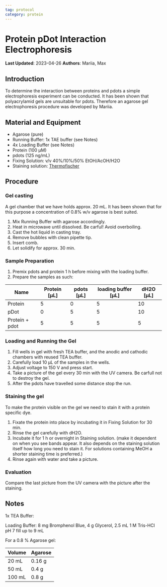 ```yaml
---
tag: protocol
category: protein
---
```

# Protein pDot Interaction Electrophoresis

**Last Updated**: 2023-04-26
**Authors**: Mariia, Max

## Introduction
To determine the interaction between proteins and pdots a simple electrophoresis experiment can be conducted. It has been shown that polyacrylamid gels are unsuitable for pdots. Therefore an agarose gel electrophoresis procedure was developed by Mariia.


## Material and Equipment
- Agarose (pure)
- Running Buffer: 1x TAE buffer (see Notes)
- 4x Loading Buffer (see Notes)
- Protein (100 µM)
- pdots (125 ng/mL)
- Fixing Solution: v/v 40%/10%/50% EtOH/AcOH/H2O
- Staining solution: [Thermofischer](https://www.thermofisher.com/order/catalog/product/24620) 

## Procedure
### Gel casting
A gel chamber that we have holds approx. 20 mL. It has been shown that for this purpose a concentration of 0.8% w/v agarose is best suited.
1. Mix Running Buffer with agarose accordingly.
2. Heat in microwave until dissolved. Be carful! Avoid overboiling. 
3. Cast the hot liquid in casting tray. 
4. Remove bubbles with clean pipette tip.
5. Insert comb.
6. Let solidify for approx. 30 min.
### Sample Preparation
1. Premix pdots and protein 1 h before mixing with the loading buffer.
2. Prepare the samples as such:

| Name           | Protein [µL] | pdots [µL] | loading buffer [µL] | dH2O [µL] |
| -------------- | ------------ | ---------- | ------------------- | ---- |
| Protein        | 5            | 0          | 5                   | 10   |
| pDot           | 0            | 5          | 5                   | 10   |
| Protein + pdot | 5            | 5          | 5                   | 5     |
### Loading and Running the Gel
1. Fill wells in gel with fresh TEA buffer, and the anodic and cathodic chambers with reused TEA buffer.
2. Carefully load 10 µL of the samples in the wells. 
3. Adjust voltage to 150 V and press start.
4. Take a picture of the gel every 30 min with the UV camera. Be carfull not to destroy the gel.
5. After the pdots have travelled some distance stop the run. 
### Staining the gel
To make the protein visible on the gel we need to stain it with a protein specific dye.
1. Fixate the protein into place by incubating it in Fixing Solution for 30 min.
2. Rinse the gel carefully with dH2O.
3. Incubate it for 1 h or overnight in Staining solution. (make it dependent on when you see bands appear. It also depends on the staining solution itself how long you need to stain it. For solutions containing MeOH a shorter staining time is preferred.)
4. Rinse again with water and take a picture.
### Evaluation
Compare the last picture from the UV camera with the picture after the staining. 

## Notes
1x TEA Buffer:

Loading Buffer: 8 mg Bromphenol Blue, 4 g Glycerol, 2.5 mL 1 M Tris-HCl pH 7 fill up to 9 mL

For a 0.8 % Agarose gel:

| Volume | Agarose |
| ------ | ------- |
| 20 mL  | 0.16 g  |
| 50 mL  | 0.4 g   |
| 100 mL | 0.8 g   |
